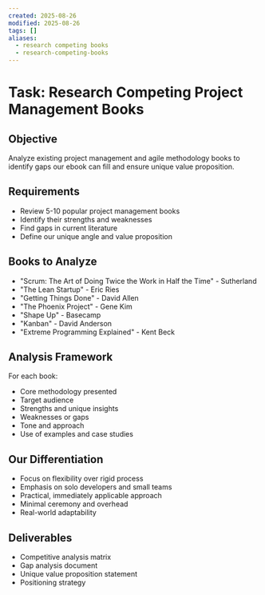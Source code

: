 ```yaml
---
created: 2025-08-26
modified: 2025-08-26
tags: []
aliases:
  - research competing books
  - research-competing-books
---
```


# Task: Research Competing Project Management Books

## Objective
Analyze existing project management and agile methodology books to identify gaps our ebook can fill and ensure unique value proposition.

## Requirements
- Review 5-10 popular project management books
- Identify their strengths and weaknesses
- Find gaps in current literature
- Define our unique angle and value proposition

## Books to Analyze
- "Scrum: The Art of Doing Twice the Work in Half the Time" - Sutherland
- "The Lean Startup" - Eric Ries
- "Getting Things Done" - David Allen
- "The Phoenix Project" - Gene Kim
- "Shape Up" - Basecamp
- "Kanban" - David Anderson
- "Extreme Programming Explained" - Kent Beck

## Analysis Framework
For each book:
- Core methodology presented
- Target audience
- Strengths and unique insights
- Weaknesses or gaps
- Tone and approach
- Use of examples and case studies

## Our Differentiation
- Focus on flexibility over rigid process
- Emphasis on solo developers and small teams
- Practical, immediately applicable approach
- Minimal ceremony and overhead
- Real-world adaptability

## Deliverables
- Competitive analysis matrix
- Gap analysis document
- Unique value proposition statement
- Positioning strategy